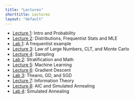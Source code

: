 ```yaml
---
title: "Lectures"
shorttitle: Lectures
layout: "default"
---
```


- [Lecture 1](lecture1.html): Intro and Probability
- [Lecture 2](lecture2.html): Distributions, Frequentist Stats and MLE
- [Lab 1](lab1.html): A frequentist example
- [Lecture 3](lecture3.html): Law of Large Numbers, CLT, and Monte Carlo
- [Lecture 4](lecture4.html): Sampling
- [Lab 2](lab2.html): Stratification and Math
- [Lecture 5](lecture5.html): Machine Learning
- [Lecture 6](lecture6.html): Gradient Descent
- [Lab 3](lab3.html): Theano, GD, and SGD
- [Lecture 7](lecture7.html): Information Theory
- [Lecture 8](lecture8.html): AIC and Simulated Annealing
- [Lab 4](lab4.html): Simulated Annealing
